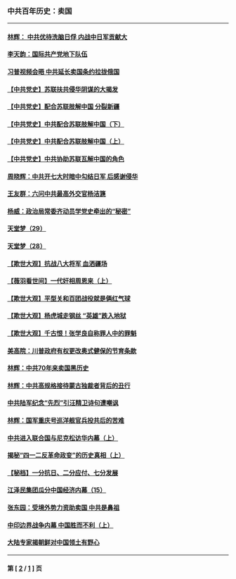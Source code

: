 ### 中共百年历史：卖国
---
#### [林辉： 中共优待洗脑日俘 内战中日军贡献大](../../pages/nf1176117/n13624644.md?12250430) 
#### [李天韵：国际共产党地下队伍](../../pages/nf1176117/n13611808.md?12250430) 
#### [习普视频会晤 中共延长卖国条约拉拢俄国](../../pages/nf1176117/n13060971.md?12250430) 
#### [【中共党史】苏联扶共侵华阴谋的大揭发](../../pages/nf1176117/n13056050.md?12250430) 
#### [【中共党史】配合苏联肢解中国 分裂新疆](../../pages/nf1176117/n13040700.md?12250430) 
#### [【中共党史】中共配合苏联肢解中国（下）](../../pages/nf1176117/n13035660.md?12250430) 
#### [【中共党史】中共配合苏联肢解中国（上）](../../pages/nf1176117/n13030262.md?12250430) 
#### [【中共党史】中共协助苏联瓦解中国的角色](../../pages/nf1176117/n13018109.md?12250430) 
#### [周晓辉：中共开七大时暗中勾结日军 后感谢侵华](../../pages/nf1176117/n12921960.md?12250430) 
#### [王友群：六问中共最高外交官杨洁篪](../../pages/nf1176117/n12836495.md?12250430) 
#### [杨威：政治局常委齐动员学党史牵出的“秘密”](../../pages/nf1176117/n12764642.md?12250430) 
#### [天堂梦（29）](../../pages/nf1176117/n12408465.md?12250430) 
#### [天堂梦（28）](../../pages/nf1176117/n12408309.md?12250430) 
#### [【欺世大观】抗战八大将军 血洒疆场](../../pages/nf1176117/n12357044.md?12250430) 
#### [【薇羽看世间】一代奸相周恩来（上）](../../pages/nf1176117/n12401109.md?12250430) 
#### [【欺世大观】平型关和百团战役就是俩红气球](../../pages/nf1176117/n12359157.md?12250430) 
#### [【欺世大观】杨虎城走钢丝 “英雄”跌入地狱](../../pages/nf1176117/n12358840.md?12250430) 
#### [【欺世大观】千古恨！张学良自称罪人中的罪魁](../../pages/nf1176117/n12358629.md?12250430) 
#### [美高院：川普政府有权更改奥式健保的节育条款](../../pages/nf1176117/n12242171.md?12250430) 
#### [林辉：中共70年来卖国黑历史](../../pages/nf1176117/n11552181.md?12250430) 
#### [林辉：中共高规格接待蒙古独裁者背后的丑行](../../pages/nf1176117/n11225005.md?12250430) 
#### [中共陆军纪念“先烈”引汪精卫诗句遭嘲讽](../../pages/nf1176117/n11153345.md?12250430) 
#### [林辉：国军重庆号巡洋舰官兵投共后的苦难](../../pages/nf1176117/n10997801.md?12250430) 
#### [中共进入联合国与尼克松访华内幕（上）](../../pages/nf1176117/n10138788.md?12250430) 
#### [揭秘“四一二反革命政变”的历史真相（上）](../../pages/nf1176117/n9996650.md?12250430) 
#### [【秘档】一分抗日、二分应付、七分发展](../../pages/nf1176117/n9331484.md?12250430) 
#### [江泽民集团瓜分中国经济内幕（15）](../../pages/nf1176117/n9268584.md?12250430) 
#### [张东园：受境外势力资助卖国 中共是鼻祖](../../pages/nf1176117/n9272480.md?12250430) 
#### [中印边界战争内幕 中国胜而不利（上）](../../pages/nf1176117/n9252458.md?12250430) 
#### [大陆专家揭朝鲜对中国领土有野心](../../pages/nf1176117/n9074056.md?12250430) 

---
#### 第 [ [2](./2.md?12250430) / [1](./1.md?12250430) ] 页
